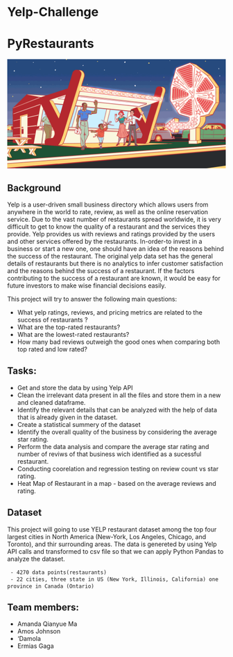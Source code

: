 # Yelp-Challenge 

# PyRestaurants
![Yelp](Images/yelp.gif)
## Background

Yelp is a user-driven small business directory which allows users from anywhere in the world to rate, review, as well as the online reservation service. Due to the vast number of restaurants spread worldwide, it is very difficult to get to know the quality of a restaurant and the services they provide. Yelp provides us with reviews and ratings provided by the users and other services offered by the restaurants. In-order-to invest in a business or start a new one, one should have an idea of the reasons behind the success of the restaurant. The original yelp data set has the general details of restaurants but there is no analytics to infer customer satisfaction and the reasons behind the success of a restaurant. If the factors contributing to the success of a restaurant are known, it would be easy for future investors to make wise financial decisions easily. 

 
 This project will try to answer the following main questions:

* What yelp ratings, reviews, and pricing metrics are related to the success of restaurants ?
* What are the top-rated restaurants?
* What are the lowest-rated restaurants?
* How many bad reviews outweigh the good ones when comparing both top rated and low rated?

## Tasks:
* Get and store the data by using Yelp API 
* Clean the irrelevant data present in all the files and store them in a new and cleaned dataframe.
* Identify the relevant details that can be analyzed with the help of data that is already given in the dataset.
* Create a statistical summery of the dataset
* Identify the overall quality of the business by considering the average star rating.
* Perform the data analysis and compare the average star rating and number of reviws of that business wich identified as a sucessful restaurant.
* Conducting coorelation and regression testing on review count vs star rating. 
* Heat Map of Restaurant in a map - based on the average reviews and rating. 

## Dataset 
This project will going to use YELP restaurant dataset among the top four largest cities in North America (New-York, Los Angeles, Chicago, and Toronto), and thir surrounding areas. The data is genereted by using Yelp API calls and transformed to csv file so that we can apply Python Pandas to analyze the dataset.
            
     - 4270 data points(restaurants)
     - 22 cities, three state in US (New York, Illinois, California) one province in Canada (Ontario)

## Team members:
 - Amanda Qianyue Ma
 - Amos Johnson  
 - ‘Damola
 - Ermias Gaga 



